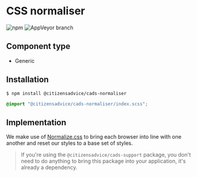 # CSS normaliser

![npm](https://img.shields.io/npm/v/:package.svg)
![AppVeyor branch](https://img.shields.io/appveyor/ci/:user/:repo/:branch.svg)

## Component type

- Generic

## Installation

```
$ npm install @citizensadvice/cads-normaliser
```

```scss
@import "@citizensadvice/cads-normaliser/index.scss";
```

## Implementation

We make use of [Normalize.css]() to bring each browser into line with one another and reset our styles to a base set of styles.

> If you're using the `@citizensadvice/cads-support` package, you don't need to do anything to bring this package into your application, it's already a dependency.
